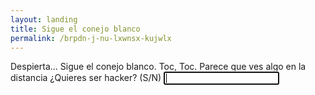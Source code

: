 ```yaml
---
layout: landing
title: Sigue el conejo blanco
permalink: /brpdn-j-nu-lxwnsx-kujwlx
---
```

<span class="console-input" data-prompt="uqbar@col:~$ ">Despierta...</span> 
<span class="console-input" data-prompt="uqbar@col:~$ ">Sigue el conejo blanco. Toc, Toc.</span>
<span class="console-input" data-prompt="uqbar@col:~$ ">Parece que ves algo en la distancia</span> 
<span class="console-input" data-prompt="uqbar@col:~$ ">¿Quieres ser hacker? (S/N)</span> 
<span class="console-input" data-prompt="uqbar@col:~$ "><input id="prompt-input" type="text" autofocus></span>  
